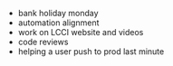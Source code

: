 * bank holiday monday
* automation alignment
* work on LCCI website and videos
* code reviews
* helping a user push to prod last minute